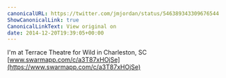 ```yaml
---
canonicalURL: https://twitter.com/jmjordan/status/546389343309676544
ShowCanonicalLink: true
CanonicalLinkText: View original on
date: 2014-12-20T19:39:05+00:00
---
```

I'm at Terrace Theatre for Wild in Charleston, SC [www.swarmapp.com/c/a3T87xHOjSe](https://www.swarmapp.com/c/a3T87xHOjSe)